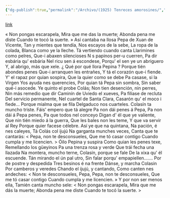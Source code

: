 ```yaml
---
{"dg-publish":true,"permalink":"/Archivo/(1925) Tenreces amorosines/","tags":["#Siglo_20","central","a1925","Marcos_del_Torniello","escrito","Avilés","poema"]}
---
```


[link](https://asturies.com/cavedaynava/tenreces.txt)

« Non pongas escarapela, 
Mira que me das la muerte; 
Abonda pena me diste 
Cuando te tocó la suerte. »
Así cantaba na llosa 
Pepa de Xuan de Vicente, 
Tan y mientes que tendía, 
Nos escayos de la sebe, 
La ropa de la colada, 
Blanca como ye la lleche. 
Tá vertiendo cuando canta 
Llarimines como pelres, 
Que-i abaxen silencioses 
N s papinos per-u cuerren, 
Pa dir esbária qu' esbária 
Nel ricu sen á escondese, 
Porqu' el sen ye un abriguero 
Y, al abrigo, más que xele.
¿ Qué por qué llora Pepina ?
Porque tién abondes penes 
Que-i arranquen les entrañes, 
Y tá el corazón que-i fiende. 
Y' el rapaz por quian sospira, 
Que la quier como se debe 
Pa casase, si la Virgen 
Yos ayuda nes querencíes, 
Por quian tá Pepa sin sombra, 
Sin saber qué-i asocede. 
Ye quinto el probe Colás; 
Non tien desención, nin perres, 
Nin más remedio que dir 
Caminín de Uviedo el xueves, 
Pa filiase de recluta 
Del servicio permanente, 
Nel cuartel de Santa Clara,
 Casarón qu' el moco i fiede…
 Porque mialma que se fila
 Delgaduco nos cuarteles.
 Colasín ta muncho triste.
 Fáis' empero que tá alegre
 Pa non dái penes á Pepa,
 Pa non dái á Pepa penes,
 Pa que todos nel conceyo
 Digan d' él que ye valiente,
 Que nin tién miedo á la guerra,
 Que les bales non les teme,
 Y que va servir al Rey
 Porque quier facese célebre.
 Así ye que na quintana,
 Na pación, é nes caleyes,
 Tá Colás col ijujú
 Na garganta munches veces,
 Canta que te cantarás:
 < Pepa, non te desconsueles,
 Que me tó casar contigo
 Cuando cumpla y me licencien. >
 Óilo Pepina y suspira
 Como quian les penes texe,
 Remellando los güeyinos
 Pa una trenza rosa y verde
 Que trái fecha una llazada
 Na montera, muncho terne,
 Colasín, porque se fale
 De la xixa qu' él escuende.
 Tán mirando el ún pal utro,
 Sin falar porqu' empapiellen…….
 Por de postre y despedida
 Tres besinos é na frente
 Dánse, y marcha Colasin
 Por camberos y veredes
 Chando el ijujú, y cantando,
 Como canten nes andeches:
 < Non te desconsueles, Pepa,
 Pepa, non te desconsueles,
 Que me tó casar contigo
 Cuando cumpla y me licencien. »
 Y por non ser menos ella,
Tamién canta muncho sele: 
< Non pongas escarapela, 
Mira que me dás la muerte; 
Abonda pena me diste 
Cuando te tocó la suerte. >